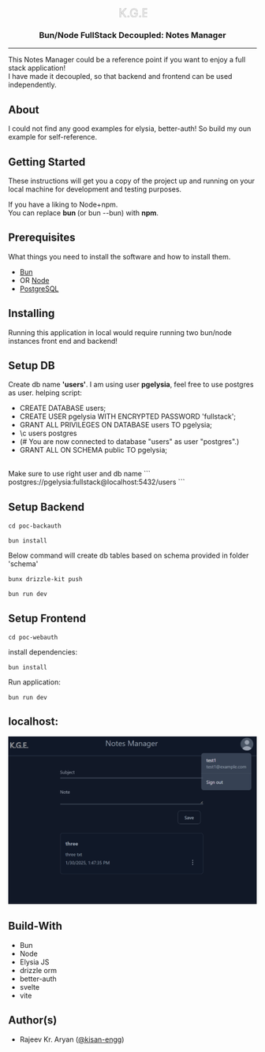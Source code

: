 <p align="center">
  <a href="www.kge.one" rel="noopener">
    <svg height="24" width="60" xmlns="http://www.w3.org/2000/svg">
      <text x="2" y="24" fill="none" stroke="#C0C0C0" font-size="24">K.G.E.</text>
    </svg>
  </a>
</p>

<h3 align="center">Bun/Node FullStack Decoupled: Notes Manager </h3>

---

<p align="left"> 
This Notes Manager could be a reference point if you want to enjoy a full stack application!
</br>I have made it decoupled, so that backend and frontend can be used independently. 
<br> 
</p>

##  About <a name = "about"></a>

I could not find any good examples for elysia, better-auth!
So build my oun example for self-reference.

## Getting Started <a name = "getting_started"></a>

These instructions will get you a copy of the project up and running on your local machine for development and testing purposes. 

If you have a liking to Node+npm. 
</br>
You can replace <strong>bun </strong> (or bun --bun) with <strong>npm</strong>.

## Prerequisites <a name = "prerequisites"></a>

What things you need to install the software and how to install them.

  - <a href="https://bun.sh/" target="_blank">Bun</a> 
  - OR <a href="https://nodejs.org/en" target="_blank">Node</a>
  - <a href="https://www.postgresql.org/download/" target="_blank">PostgreSQL</a>

## Installing <a name = "installing"></a>
Running this application in local would require running two bun/node instances front end and backend!

## Setup DB <a name = "setupdb"></a>
Create db name <strong>'users'</strong>.
I am using user <strong>pgelysia</strong>, feel free to use postgres as user.
helping script:
<ul>
<li>CREATE DATABASE users;</li>
<li>CREATE USER pgelysia WITH ENCRYPTED PASSWORD 'fullstack';</li>
<li>GRANT ALL PRIVILEGES ON DATABASE users TO pgelysia;</li>
<li>\c users postgres</li>
<li>(# You are now connected to database "users" as user "postgres".)</li>
<li>GRANT ALL ON SCHEMA public TO pgelysia;</li>
</ul>
</br>
Make sure to use right user and db name
```
postgres://pgelysia:fullstack@localhost:5432/users
```

## Setup Backend <a name = "backend"></a>

```
cd poc-backauth
```
```
bun install
```
Below command will create db tables based on schema provided in folder 'schema'
```
bunx drizzle-kit push
```
```
bun run dev
```

## Setup Frontend <a name = "frontend"></a>

```
cd poc-webauth
```

install dependencies:

```
bun install
```
Run application:
```
bun run dev
```

## localhost:

![alt text](image.png)

## Build-With <a name = "buildwith"></a>
- Bun
- Node
- Elysia JS
- drizzle orm
- better-auth
- svelte
- vite

## Author(s)
  - Rajeev Kr. Aryan (<a href="https://github.com/kisan-engg">@kisan-engg</a>)

